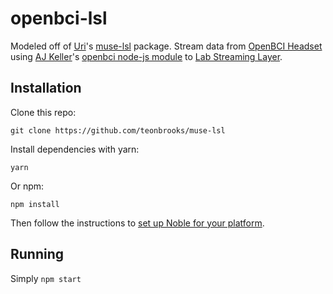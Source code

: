 # openbci-lsl

Modeled off of [Uri](https://github.com/urish)'s [muse-lsl](https://github.com/urish/muse-lsl) package.
Stream data from [OpenBCI Headset](https://www.openbci.com/) using [AJ Keller](https://github.com/andrewjaykeller)'s [openbci node-js module](https://github.com/OpenBCI/OpenBCI_NodeJS) to [Lab Streaming Layer](https://github.com/sccn/labstreaminglayer).

## Installation

Clone this repo:

    git clone https://github.com/teonbrooks/muse-lsl

Install dependencies with yarn:

    yarn

Or npm:

    npm install

Then follow the instructions to [set up Noble for your platform](https://github.com/sandeepmistry/noble#prerequisites).

## Running

Simply `npm start`
